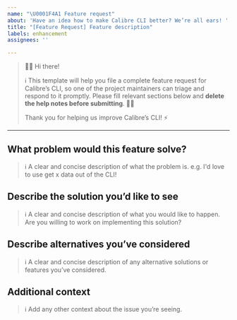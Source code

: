 ```yaml
---
name: "\U0001F4A1 Feature request"
about: 'Have an idea how to make Calibre CLI better? We’re all ears! '
title: "[Feature Request] Feature description"
labels: enhancement
assignees: ''

---
```


> 👋🏻 Hi there! 
>
> ℹ️ This template will help you file a complete feature request for Calibre’s CLI, so one of the project maintainers can triage and respond to it promptly. Please fill relevant sections below and **delete the help notes before submitting**. 🙌🏻 
>
> Thank you for helping us improve Calibre’s CLI! ⚡️

***

## What problem would this feature solve?
> ℹ️ A clear and concise description of what the problem is. e.g. I'd love to use get x data out of the CLI!

## Describe the solution you’d like to see
> ℹ️ A clear and concise description of what you would like to happen. Are you willing to work on implementing this solution?

## Describe alternatives you’ve considered
> ℹ️ A clear and concise description of any alternative solutions or features you’ve considered.

## Additional context
> ℹ️ Add any other context about the issue you’re seeing.
